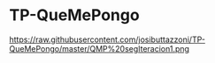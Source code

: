 # TP-QueMePongo

https://raw.githubusercontent.com/josibuttazzoni/TP-QueMePongo/master/QMP%20segIteracion1.png
